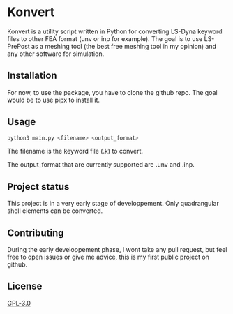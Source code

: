 # Konvert

Konvert is a utility script written in Python for converting LS-Dyna keyword files to other FEA format (unv or inp for example). The goal is to use LS-PrePost as a meshing tool (the best free meshing tool in my opinion) and any other software for simulation.

## Installation

<!Use the package manager [pip](https://pip.pypa.io/en/stable/) to install foobar.>

For now, to use the package, you have to clone the github repo. The goal would be to use pipx to install it.

## Usage

```bash
python3 main.py <filename> <output_format>
```
The filename is the keyword file (.k) to convert.

The output_format that are currently supported are .unv and .inp.

## Project status

This project is in a very early stage of developpement. Only quadrangular shell elements can be converted.

## Contributing

During the early developpement phase, I wont take any pull request, but feel free to open issues or give me advice, this is my first public project on github.

## License

[GPL-3.0](https://choosealicense.com/licenses/gpl-3.0/)
